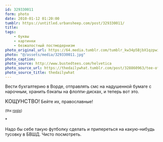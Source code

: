 ```yaml
---
id: 329330011
form: photo
date: 2010-01-12 01:20:00
tumblr: https://untitled.urbansheep.com/post/329330011/
title:
tags:
    - буквы
    - картинки
    - безжалостный постмодернизм
photo_original_url: https://64.media.tumblr.com/tumblr_kw34p5BjbX1qzpwi0o1_500.jpg
photo: "@/assets/media/329330011.jpg"
photo_caption:
photo_source: http://www.bustedtees.com/helvetica
photo_source_url: https://thedailywhat.tumblr.com/post/328860963/tee-of-the-day-helvetica-from-bustedtees
photo_source_title: thedailywhat
---
```


<p>Вести бухгалтерию в Ворде, отправлять смс на надушенной бумаге с нарочным, хранить бэкапы на флоппи-дисках, и теперь вот это.</p>

<p><big>КОЩУНСТВО!</big> Бейте их, православные!</p>

<p><small>(thx <a href="http://rogix.tumblr.com/post/328951018/zero-day-thedailywhat-tee-of-the-day" class="tumblr_blog">rogix</a>)</small></p>

<p>*</p>

<p>Надо бы себе такую футболку сделать и припереться на какую-нибудь тусовку в БВШД. Чисто посмотреть.</p>
